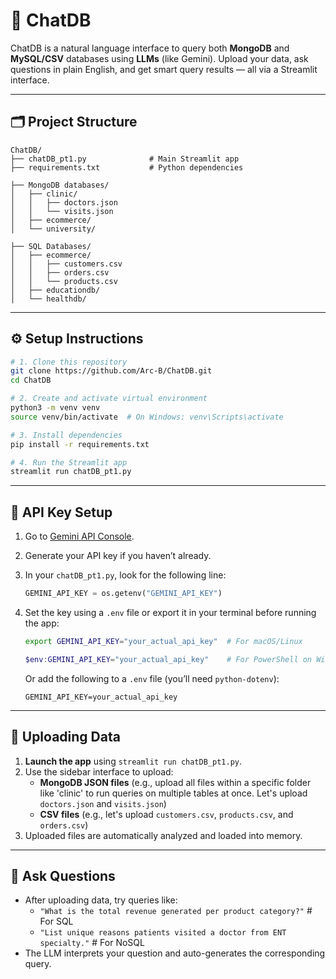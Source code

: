 # 💬 ChatDB

ChatDB is a natural language interface to query both **MongoDB** and **MySQL/CSV** databases using **LLMs** (like Gemini). Upload your data, ask questions in plain English, and get smart query results — all via a Streamlit interface.

---

## 🗂️ Project Structure

```
ChatDB/
├── chatDB_pt1.py              # Main Streamlit app
├── requirements.txt           # Python dependencies

├── MongoDB databases/
│   ├── clinic/
│   │   ├── doctors.json
│   │   └── visits.json
│   ├── ecommerce/
│   └── university/

├── SQL Databases/
│   ├── ecommerce/
│   │   ├── customers.csv
│   │   ├── orders.csv
│   │   └── products.csv
│   ├── educationdb/
│   └── healthdb/

```

---

## ⚙️ Setup Instructions

```bash
# 1. Clone this repository
git clone https://github.com/Arc-B/ChatDB.git
cd ChatDB

# 2. Create and activate virtual environment
python3 -m venv venv
source venv/bin/activate  # On Windows: venv\Scripts\activate

# 3. Install dependencies
pip install -r requirements.txt

# 4. Run the Streamlit app
streamlit run chatDB_pt1.py
```

---

## 🔐 API Key Setup

1. Go to [Gemini API Console](https://makersuite.google.com/app/apikey).
2. Generate your API key if you haven’t already.
3. In your `chatDB_pt1.py`, look for the following line:

   ```python
   GEMINI_API_KEY = os.getenv("GEMINI_API_KEY")
   ```

4. Set the key using a `.env` file or export it in your terminal before running the app:

   ```bash
   export GEMINI_API_KEY="your_actual_api_key"  # For macOS/Linux
   ```

   ```powershell
   $env:GEMINI_API_KEY="your_actual_api_key"    # For PowerShell on Windows
   ```

   Or add the following to a `.env` file (you’ll need `python-dotenv`):

   ```
   GEMINI_API_KEY=your_actual_api_key
   ```

---

## 📁 Uploading Data

1. **Launch the app** using `streamlit run chatDB_pt1.py`.
2. Use the sidebar interface to upload:
   - **MongoDB JSON files** (e.g., upload all files within a specific folder like 'clinic' to run queries on multiple tables at once. Let's upload `doctors.json` and `visits.json`)
   - **CSV files** (e.g., let's upload `customers.csv`, `products.csv`, and `orders.csv`)
3. Uploaded files are automatically analyzed and loaded into memory.

---

## 🧠 Ask Questions

- After uploading data, try queries like:
  - `"What is the total revenue generated per product category?"` # For SQL 
  - `"List unique reasons patients visited a doctor from ENT specialty."` # For NoSQL
- The LLM interprets your question and auto-generates the corresponding query.

